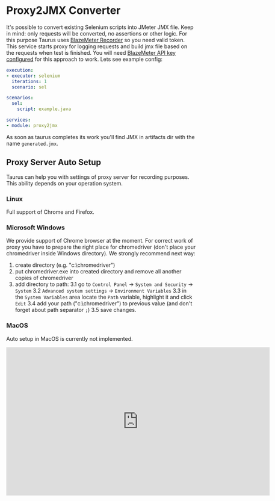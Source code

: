 # Proxy2JMX Converter

It's possible to convert existing Selenium scripts into JMeter JMX file. Keep in mind: only requests will be converted, no assertions or other logic. 
For this purpose Taurus uses [BlazeMeter Recorder](https://guide.blazemeter.com/hc/en-us/articles/207420545-BlazeMeter-Recorder-Mobile-Recorder-) so you need valid token. This service starts proxy for logging requests and build jmx file based on the requests when test is finished. You will need [BlazeMeter API key configured](BlazemeterReporter/#Personalized-Usage) for this approach to work. Lets see example config:

```yaml
execution:
- executor: selenium
  iterations: 1
  scenario: sel

scenarios:
  sel:
    script: example.java

services:
- module: proxy2jmx
```

As soon as taurus completes its work you'll find JMX in artifacts dir with the name `generated.jmx`.

## Proxy Server Auto Setup
Taurus can help you with settings of proxy server for recording purposes. This ability depends on your operation system.

### Linux 
Full support of Chrome and Firefox.

### Microsoft Windows
We provide support of Chrome browser at the moment. For correct work of proxy you have to prepare the right place
for chromedriver (don't place your chromedriver inside Windows directory). We strongly recommend next way:
1. create directory (e.g. "c:\chromedriver")
2. put chromedriver.exe into created directory and remove all another copies of chromedriver
3. add directory to path:
3.1 go to `Control Panel` -> `System and Security` -> `System`
3.2 `Advanced system settings` -> `Environment Variables`
3.3 in the `System Variables` area locate the `Path` variable, highlight it and click `Edit`
3.4 add your path ("c:\chromedriver") to previous value (and don't forget about path separator `;`)
3.5 save changes.

### MacOS
Auto setup in MacOS is currently not implemented.

<iframe width="700" height="394" src="https://www.youtube.com/embed/zuZkCHW259U" frameborder="0" allowfullscreen></iframe>

